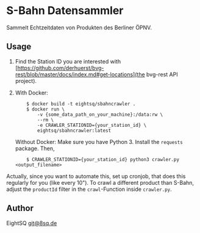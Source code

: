 # S-Bahn Datensammler
Sammelt Echtzeitdaten von Produkten des Berliner ÖPNV.

## Usage
1. Find the Station ID you are interested with [https://github.com/derhuerst/bvg-rest/blob/master/docs/index.md#get-locations](the bvg-rest API project).
2. 	With Docker:
	```
		$ docker build -t eightsq/sbahncrawler .
		$ docker run \
			-v {some_data_path_on_your_machine}:/data:rw \
			--rm \
			-e CRAWLER_STATIONID={your_station_id} \
			eightsq/sbahncrawler:latest
	```

	Without Docker:
	Make sure you have Python 3. Install the `requests` package. Then,
	```
		$ CRAWLER_STATIONID={your_station_id} python3 crawler.py <output_filename>
	```

Actually, since you want to automate this, set up cronjob, that does this regularly for you (like every 10").
To crawl a different product than S-Bahn, adjust the `productId` filter in the `crawl`-Function inside `crawler.py`.

## Author
EightSQ <git@8sq.de>
